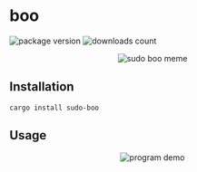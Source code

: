 # boo

![package version](https://img.shields.io/crates/v/sudo-boo?style=for-the-badge)
![downloads count](https://img.shields.io/crates/d/sudo-boo?style=for-the-badge)

<p align="center">
    <img alt="sudo boo meme" src=".github/img/boo.jpg"/>
</p>

## Installation

```
cargo install sudo-boo
```

## Usage

<p align="center">
    <img alt="program demo" src=".github/img/demo.avif"/>
</p>
